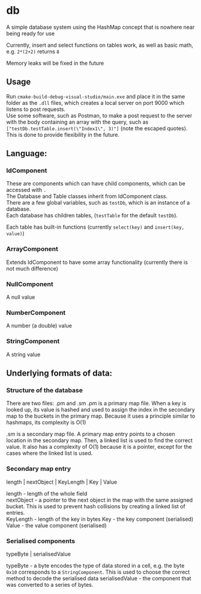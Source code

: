# db

A simple database system using the HashMap concept that is nowhere near being ready for use

Currently, insert and select functions on tables work, as well as basic math, e.g. `2*(2+2)` returns `8`

Memory leaks will be fixed in the future

## Usage
Run `cmake-build-debug-visual-studio/main.exe` and place it in the same folder as the `.dll` files, which creates a local server on port 9000 which listens to post requests.  
Use some software, such as Postman, to make a post request to the server with the body containing an array with the query,
 such as `["testDb.testTable.insert(\"Index1\", 3)"]` (note the escaped quotes). 
 This is done to provide flexibility in the future.
 
## Language:

### IdComponent
These are components which can have child components, which can be accessed with `.`  
The Database and Table classes inherit from IdComponent class.  
There are a few global variables, such as `testDb`, which is an instance of a database.  
Each database has children tables, (`testTable` for the default `testDb`).
  
Each table has built-in functions (currently `select(key)` and `insert(key, value)`)

### ArrayComponent

Extends IdComponent to have some array functionality (currently there is not much difference)

### NullComponent
A null value

### NumberComponent
A number (a double) value

### StringComponent
A string value

## Underlying formats of data:

### Structure of the database
There are two files: .pm and .sm
.pm is a primary map file. When a key is looked up, its value is hashed and used to assign the index in the secondary map to the buckets in the primary map.  Because it uses a principle similar to hashmaps, its complexity is O(1)
  
.sm is a secondary map file. A primary map entry points to a chosen location in the secondary map. Then, a linked list is used to find the correct value. It also has a complexity of O(1) because it is a pointer, except for the cases where the linked list is used.

### Secondary map entry
length | nextObject | KeyLength | Key | Value


length - length of the whole field  
nextObject - a pointer to the next object in the map with the same assigned bucket. This is used to prevent hash collisions by creating a linked list of entries.  
KeyLength - length of the key in bytes
Key - the key component (serialised)
Value - the value component (serialised)

### Serialised components 

typeByte | serialisedValue

typeByte - a byte encodes the type of data stored in a cell, e.g. the byte `0x10` corresponds to a `StringComponent`.  This is used to choose the correct method to decode the serialised data
serialisedValue - the component that was converted to a series of bytes.  